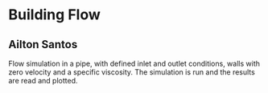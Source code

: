 # Building Flow
## Ailton Santos

Flow simulation in a pipe, with defined inlet and outlet conditions, walls with zero velocity and a specific viscosity. The simulation is run and the results are read and plotted.
